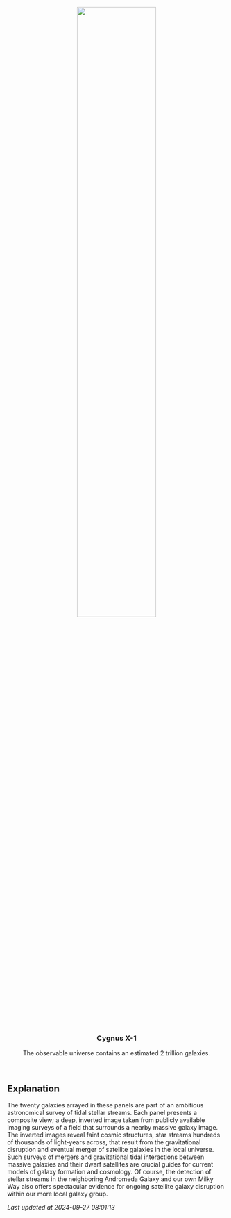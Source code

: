<p align='center'>
    <img src='https://apod.nasa.gov/apod/image/2409/SSSGreatestHits1024.png' width='60%' />
    <h3 align="center">Cygnus X-1</h3>
    <p align="center">The observable universe contains an estimated 2 trillion galaxies.</p>
</p>
<br/>

Explanation
--
The twenty galaxies arrayed in these panels are part of an ambitious astronomical survey of tidal stellar streams. Each panel presents a composite view; a deep, inverted image taken from publicly available imaging surveys of a field that surrounds a nearby massive galaxy image. The inverted images reveal faint cosmic structures, star streams hundreds of thousands of light-years across, that result from the gravitational disruption and eventual merger of satellite galaxies in the local universe. Such surveys of mergers and gravitational tidal interactions between massive galaxies and their dwarf satellites are crucial guides for current models of galaxy formation and cosmology. Of course, the detection of stellar streams in the neighboring Andromeda Galaxy and our own Milky Way also offers spectacular evidence for ongoing satellite galaxy disruption within our more local galaxy group.


*Last updated at 2024-09-27 08:01:13*
